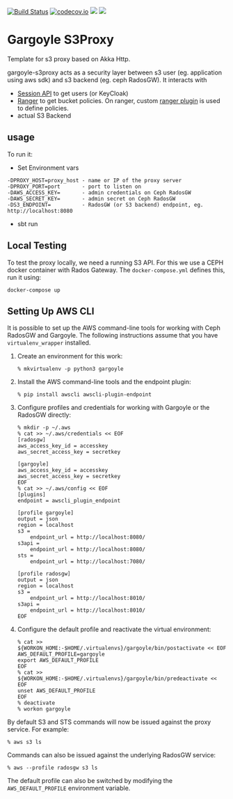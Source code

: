 [![Build Status](https://travis-ci.org/arempter/gargoyle-s3proxy.svg?branch=master)](https://travis-ci.org/arempter/gargoyle-s3proxy)
[![codecov.io](http://codecov.io/github/arempter/gargoyle-s3proxy/coverage.svg?branch=master)](https://codecov.io/gh/arempter/gargoyle-s3proxy?branch=master)
[![](https://images.microbadger.com/badges/image/arempter/gargoyle-s3proxy:master.svg)](https://microbadger.com/images/arempter/gargoyle-s3proxy:master)
[![](https://images.microbadger.com/badges/version/arempter/gargoyle-s3proxy:master.svg)](https://microbadger.com/images/arempter/gargoyle-s3proxy:master)

# Gargoyle S3Proxy

Template for s3 proxy based on Akka Http.

gargoyle-s3proxy acts as a security layer between s3 user (eg. application using aws sdk) and s3 backend (eg. ceph RadosGW).
It interacts with
* [Session API](https://github.com/kr7ysztof/auth-api) to get users (or KeyCloak)
* [Ranger](https://ranger.apache.org/) to get bucket policies. On ranger, custom [ranger plugin](https://github.com/bolkedebruin/rangers3plugin) is used to define policies. 
* actual S3 Backend

## usage
To run it:
* Set Environment vars
```
-DPROXY_HOST=proxy_host - name or IP of the proxy server 
-DPROXY_PORT=port       - port to listen on
-DAWS_ACCESS_KEY=       - admin credentials on Ceph RadosGW
-DAWS_SECRET_KEY=       - admin secret on Ceph RadosGW   
-DS3_ENDPOINT=          - RadosGW (or S3 backend) endpoint, eg. http://localhost:8080
```
* sbt run

## Local Testing

To test the proxy locally, we need a running S3 API. For this we use a CEPH docker container with Rados Gateway.
The `docker-compose.yml` defines this, run it using:

    docker-compose up

## Setting Up AWS CLI

It is possible to set up the AWS command-line tools for working with Ceph RadosGW and Gargoyle. The following instructions assume that you have `virtualenv_wrapper` installed.

1. Create an environment for this work:

       % mkvirtualenv -p python3 gargoyle

2. Install the AWS command-line tools and the endpoint plugin:

       % pip install awscli awscli-plugin-endpoint

3. Configure profiles and credentials for working with Gargoyle or the RadosGW directly:

       % mkdir -p ~/.aws
       % cat >> ~/.aws/credentials << EOF
       [radosgw]
       aws_access_key_id = accesskey
       aws_secret_access_key = secretkey

       [gargoyle]
       aws_access_key_id = accesskey
       aws_secret_access_key = secretkey
       EOF
       % cat >> ~/.aws/config << EOF
       [plugins]
       endpoint = awscli_plugin_endpoint

       [profile gargoyle]
       output = json
       region = localhost
       s3 =
           endpoint_url = http://localhost:8080/
       s3api =
           endpoint_url = http://localhost:8080/
       sts =
           endpoint_url = http://localhost:7080/

       [profile radosgw]
       output = json
       region = localhost
       s3 =
           endpoint_url = http://localhost:8010/
       s3api =
           endpoint_url = http://localhost:8010/
       EOF

4. Configure the default profile and reactivate the virtual environment:

       % cat >> ${WORKON_HOME:-$HOME/.virtualenvs}/gargoyle/bin/postactivate << EOF
       AWS_DEFAULT_PROFILE=gargoyle
       export AWS_DEFAULT_PROFILE
       EOF
       % cat >> ${WORKON_HOME:-$HOME/.virtualenvs}/gargoyle/bin/predeactivate << EOF
       unset AWS_DEFAULT_PROFILE
       EOF
       % deactivate
       % workon gargoyle

By default S3 and STS commands will now be issued against the proxy service. For example:

    % aws s3 ls

Commands can also be issued against the underlying RadosGW service:

    % aws --profile radosgw s3 ls

The default profile can also be switched by modifying the `AWS_DEFAULT_PROFILE` environment variable.
